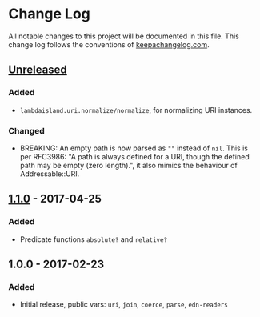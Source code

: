 # Change Log
All notable changes to this project will be documented in this file. This change log follows the conventions of [keepachangelog.com](http://keepachangelog.com/).

<!-- (this space deliberately left blank) -->
<!-- ### Added -->
<!-- ### Changed -->
<!-- ### Removed -->
<!-- ### Fixed -->

## [Unreleased]
### Added
- `lambdaisland.uri.normalize/normalize`, for normalizing URI instances.

### Changed
- BREAKING: An empty path is now parsed as `""` instead of `nil`. This is per
  RFC3986: "A path is always defined for a URI, though the defined path may be
  empty (zero length).", it also mimics the behaviour of Addressable::URI.

## [1.1.0] - 2017-04-25
### Added
- Predicate functions `absolute?` and `relative?`

## 1.0.0 - 2017-02-23
### Added
- Initial release, public vars: `uri`, `join`, `coerce`, `parse`, `edn-readers`

[Unreleased]: https://github.com/lambdaisland/uri/compare/v1.1.0...HEAD
[1.1.0]: https://github.com/lambdaisland/uri/compare/v1.0.0...v1.1.0
